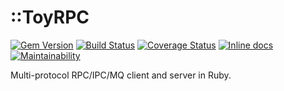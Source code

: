 ::ToyRPC
========

[![Gem Version](https://badge.fury.io/rb/toyrpc.svg)](http://badge.fury.io/rb/toyrpc)
[![Build Status](https://travis-ci.org/kotovalexarian/toyrpc.svg)](https://travis-ci.org/kotovalexarian/toyrpc)
[![Coverage Status](https://coveralls.io/repos/github/kotovalexarian/toyrpc/badge.svg)](https://coveralls.io/github/kotovalexarian/toyrpc)
[![Inline docs](http://inch-ci.org/github/kotovalexarian/toyrpc.svg?branch=master)](http://inch-ci.org/github/kotovalexarian/toyrpc)
[![Maintainability](https://api.codeclimate.com/v1/badges/c2f3a444b3e7aee4dae5/maintainability)](https://codeclimate.com/github/kotovalexarian/toyrpc/maintainability)

Multi-protocol RPC/IPC/MQ client and server in Ruby.
